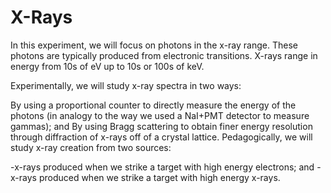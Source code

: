 # X-Rays

In this experiment, we will focus on photons in the x-ray range. These photons are typically produced from electronic transitions. X-rays range in energy from 10s of eV up to 10s or 100s of keV.

Experimentally, we will study x-ray spectra in two ways:

By using a proportional counter to directly measure the energy of the photons (in analogy to the way we used a NaI+PMT detector to measure gammas); and
By using Bragg scattering to obtain finer energy resolution through diffraction of x-rays off of a crystal lattice.
Pedagogically, we will study x-ray creation from two sources:

-x-rays produced when we strike a target with high energy electrons; and
-x-rays produced when we strike a target with high energy x-rays.
